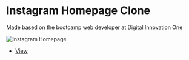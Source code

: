 # Instagram Homepage Clone

Made based on the bootcamp web developer at Digital Innovation One


![Instagram Homepage](https://github.com/d4ndev/Instagram-homepage-clone/blob/main/instagram-homepage-clone.png)

- <a href="https://instagram-homepage.vercel.app"/>View</a> 
